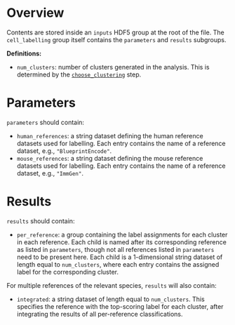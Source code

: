 # Overview

Contents are stored inside an `inputs` HDF5 group at the root of the file.
The `cell_labelling` group itself contains the `parameters` and `results` subgroups.

**Definitions:**

- `num_clusters`: number of clusters generated in the analysis.
  This is determined by the [`choose_clustering`](../choose_clustering/v1_0.md) step.

# Parameters

`parameters` should contain:

- `human_references`: a string dataset defining the human reference datasets used for labelling.
  Each entry contains the name of a reference dataset, e.g., `"BlueprintEncode"`.
- `mouse_references`: a string dataset defining the mouse reference datasets used for labelling.
  Each entry contains the name of a reference dataset, e.g., `"ImmGen"`.

# Results

`results` should contain:

- `per_reference`: a group containing the label assignments for each cluster in each reference.
  Each child is named after its corresponding reference as listed in `parameters`, though not all references listed in `parameters` need to be present here.
  Each child is a 1-dimensional string dataset of length equal to `num_clusters`, where each entry contains the assigned label for the corresponding cluster.

For multiple references of the relevant species, `results` will also contain:

- `integrated`: a string dataset of length equal to `num_clusters`.
  This specifies the reference with the top-scoring label for each cluster, after integrating the results of all per-reference classifications.
